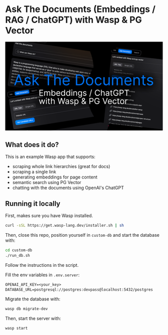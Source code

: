 # Ask The Documents (Embeddings / RAG / ChatGPT) with Wasp & PG Vector

![Ask The Documents Cover](./github.png)

## What does it do?

This is an example Wasp app that supports:
- scraping whole link hierarchies (great for docs)
- scraping a single link
- generating embeddings for page content
- semantic search using PG Vector
- chatting with the documents using OpenAI's ChatGPT

## Running it locally

First, makes sure you have Wasp installed. 

```bash
curl -sSL https://get.wasp-lang.dev/installer.sh | sh
```

Then, close this repo, position yourself in `custom-db` and start the database with:
```bash
cd custom-db
./run_db.sh
```
Follow the instructions in the script.

Fill the env variables in `.env.server`:
```
OPENAI_API_KEY=<your_key>
DATABASE_URL=postgresql://postgres:devpass@localhost:5432/postgres
```

Migrate the database with:
```bash
wasp db migrate-dev
```

Then, start the server with:
```bash
wasp start
```
